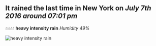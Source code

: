 ## It rained the last time in New York on *July 7th 2016 around 07:01 pm*
💧💧💧💧💧  **heavy intensity rain** *Humidity 49%*

![heavy intensity rain](http://openweathermap.org/img/w/10d.png)
